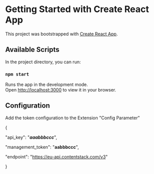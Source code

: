 # Getting Started with Create React App

This project was bootstrapped with [Create React App](https://github.com/facebook/create-react-app).

## Available Scripts

In the project directory, you can run:

### `npm start`

Runs the app in the development mode.\
Open [http://localhost:3000](http://localhost:3000) to view it in your browser.



## Configuration


Add the token configuration to the Extension "Config Parameter"

{

  "api_key": "***aaabbbccc***",
  
  "management_token": "**aabbbccc**",
  
  "endpoint": "https://eu-api.contentstack.com/v3"

}

